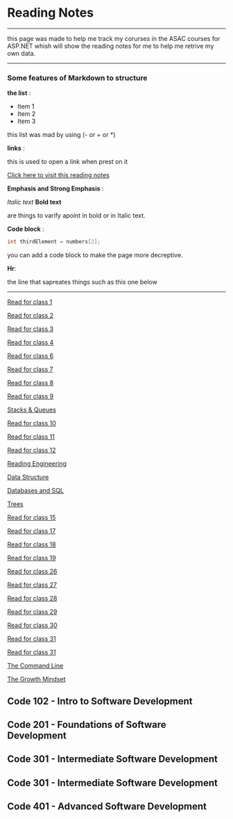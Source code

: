 # Reading Notes

<hr>this page was made to help me track my corurses in the ASAC courses for ASP.NET whish will show the reading notes for me to help me retrive my own data.

<hr>

### Some features of Markdown to structure

**the list** :

- Item 1
- Item 2
- Item 3

this list was mad by using (- or + or *)

**links** :

this is used to open a link when prest on it

[Click here to visit this reading notes](https://github.com/osamaalkarmi20/reading-notes)



**Emphasis and Strong Emphasis** :

*Italic text* 
**Bold text** 

are things to varify apoint in bold or in Italic text. 

**Code block** :

```c#
int thirdElement = numbers[2];
```

you can add a code block to make the page more decreptive.

**Hr**:

the line that sapreates things such as this one below
<hr>

[Read for class 1](Read-01.md)

[Read for class 2](Read-02.md)

[Read for class 3](Read-03.md)

[Read for class 4](Read-04.md)

[Read for class 6](Read-06.md)

[Read for class 7](Read-07.md)

[Read for class 8](Read-08.md)

[Read for class 9](Read-09.md)

[Stacks & Queues](Stacks-&-Queues.md)

[Read for class 10](Read-10.md)


[Read for class 11](Read-11.md)


[Read for class 12](Read-12.md)

[Reading Engineering](EngineeringReadings.md)

[Data Structure](DataStructuresAndAlgorithms.md)

[Databases and SQL](databases-and-SQL.md)

[Trees](Tree.md)


[Read for class 15](Read-15.md)

[Read for class 17](Read-17.md)

[Read for class 18](Read-18.md)

[Read for class 19](Read-19.md)

[Read for class 26](Read-26.md)

[Read for class 27](Read-27.md)

[Read for class 28](Read-28.md)

[Read for class 29](Read-29.md)

[Read for class 30](Read-30.md)

[Read for class 31](Read-31.md)

[Read for class 31](Read-32.md)

[The Command Line](The-Command-Line.md)

[The Growth Mindset](The-Growth-Mindset.md)

## Code 102 - Intro to Software Development

## Code 201 - Foundations of Software Development

## Code 301 - Intermediate Software Development

## Code 301 - Intermediate Software Development

## Code 401 - Advanced Software Development
